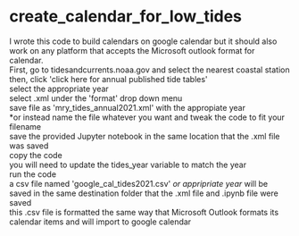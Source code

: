 # create_calendar_for_low_tides
I wrote this code to build calendars on google calendar but it should also work on any platform that accepts the Microsoft outlook format for calendar.<br>
First, go to tidesandcurrents.noaa.gov and select the nearest coastal station<br>
then, click 'click here for annual published tide tables'<br>
select the appropriate year<br>
select .xml under the 'format' drop down menu<br>
save file as 'mry_tides_annual2021.xml' with the appropiate year<br>
*or instead name the file whatever you want and tweak the code to fit your filename<br>
save the provided Jupyter notebook in the same location that the .xml file was saved<br>
copy the code<br>
you will need to update the tides_year variable to match the year<br>
run the code<br>
a csv file named 'google_cal_tides2021.csv' *or appripriate year* will be saved in the same destination folder that the .xml file and .ipynb file were saved<br>
this .csv file is formatted the same way that Microsoft Outlook formats its calendar items and will import to google calendar

